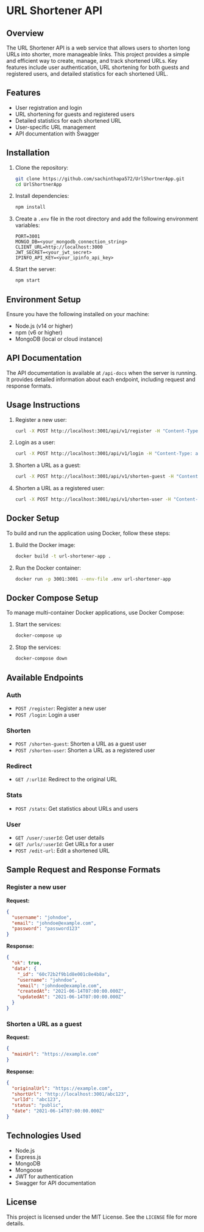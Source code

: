 # URL Shortener API

## Overview

The URL Shortener API is a web service that allows users to shorten long URLs into shorter, more manageable links. This project provides a simple and efficient way to create, manage, and track shortened URLs. Key features include user authentication, URL shortening for both guests and registered users, and detailed statistics for each shortened URL.

## Features

- User registration and login
- URL shortening for guests and registered users
- Detailed statistics for each shortened URL
- User-specific URL management
- API documentation with Swagger

## Installation

1. Clone the repository:
   ```bash
   git clone https://github.com/sachinthapa572/UrlShortnerApp.git
   cd UrlShortnerApp
   ```

2. Install dependencies:
   ```bash
   npm install
   ```

3. Create a `.env` file in the root directory and add the following environment variables:
   ```env
   PORT=3001
   MONGO_DB=<your_mongodb_connection_string>
   CLIENT_URL=http://localhost:3000
   JWT_SECRET=<your_jwt_secret>
   IPINFO_API_KEY=<your_ipinfo_api_key>
   ```

4. Start the server:
   ```bash
   npm start
   ```

## Environment Setup

Ensure you have the following installed on your machine:
- Node.js (v14 or higher)
- npm (v6 or higher)
- MongoDB (local or cloud instance)

## API Documentation

The API documentation is available at `/api-docs` when the server is running. It provides detailed information about each endpoint, including request and response formats.

## Usage Instructions

1. Register a new user:
   ```bash
   curl -X POST http://localhost:3001/api/v1/register -H "Content-Type: application/json" -d '{"username": "johndoe", "email": "johndoe@example.com", "password": "password123"}'
   ```

2. Login as a user:
   ```bash
   curl -X POST http://localhost:3001/api/v1/login -H "Content-Type: application/json" -d '{"email": "johndoe@example.com", "password": "password123"}'
   ```

3. Shorten a URL as a guest:
   ```bash
   curl -X POST http://localhost:3001/api/v1/shorten-guest -H "Content-Type: application/json" -d '{"mainUrl": "https://example.com"}'
   ```

4. Shorten a URL as a registered user:
   ```bash
   curl -X POST http://localhost:3001/api/v1/shorten-user -H "Content-Type: application/json" -H "Authorization: Bearer <your_jwt_token>" -d '{"mainUrl": "https://example.com", "userId": "<your_user_id>"}'
   ```

## Docker Setup

To build and run the application using Docker, follow these steps:

1. Build the Docker image:
   ```bash
   docker build -t url-shortener-app .
   ```

2. Run the Docker container:
   ```bash
   docker run -p 3001:3001 --env-file .env url-shortener-app
   ```

## Docker Compose Setup

To manage multi-container Docker applications, use Docker Compose:

1. Start the services:
   ```bash
   docker-compose up
   ```

2. Stop the services:
   ```bash
   docker-compose down
   ```

## Available Endpoints

### Auth

- `POST /register`: Register a new user
- `POST /login`: Login a user

### Shorten

- `POST /shorten-guest`: Shorten a URL as a guest user
- `POST /shorten-user`: Shorten a URL as a registered user

### Redirect

- `GET /:urlId`: Redirect to the original URL

### Stats

- `POST /stats`: Get statistics about URLs and users

### User

- `GET /user/:userId`: Get user details
- `GET /urls/:userId`: Get URLs for a user
- `POST /edit-url`: Edit a shortened URL

## Sample Request and Response Formats

### Register a new user

**Request:**
```json
{
  "username": "johndoe",
  "email": "johndoe@example.com",
  "password": "password123"
}
```

**Response:**
```json
{
  "ok": true,
  "data": {
    "_id": "60c72b2f9b1d8e001c8e4b8a",
    "username": "johndoe",
    "email": "johndoe@example.com",
    "createdAt": "2021-06-14T07:00:00.000Z",
    "updatedAt": "2021-06-14T07:00:00.000Z"
  }
}
```

### Shorten a URL as a guest

**Request:**
```json
{
  "mainUrl": "https://example.com"
}
```

**Response:**
```json
{
  "originalUrl": "https://example.com",
  "shortUrl": "http://localhost:3001/abc123",
  "urlId": "abc123",
  "status": "public",
  "date": "2021-06-14T07:00:00.000Z"
}
```

## Technologies Used

- Node.js
- Express.js
- MongoDB
- Mongoose
- JWT for authentication
- Swagger for API documentation

## License

This project is licensed under the MIT License. See the `LICENSE` file for more details.
